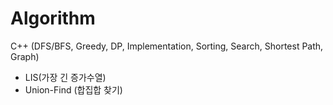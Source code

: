 # Algorithm
C++ (DFS/BFS, Greedy, DP, Implementation, Sorting, Search, Shortest Path, Graph)


- LIS(가장 긴 증가수열)
- Union-Find (합집합 찾기)
